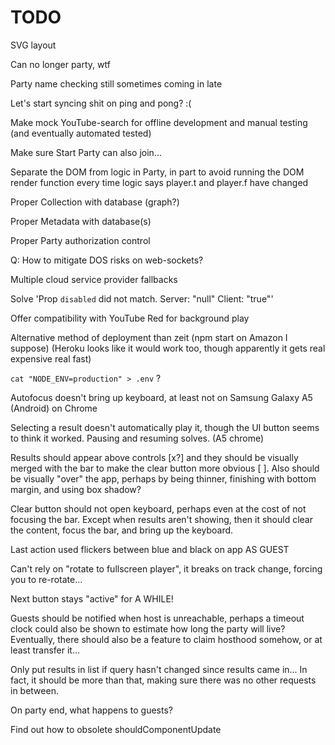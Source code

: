 # TODO

SVG layout

Can no longer party, wtf

Party name checking still sometimes coming in late

Let's start syncing shit on ping and pong? :(

Make mock YouTube-search for offline development and manual testing (and eventually automated tested)

Make sure Start Party can also join...

Separate the DOM from logic in Party, in part to avoid running the DOM render function every time logic says player.t and player.f have changed

Proper Collection with database (graph?)

Proper Metadata with database(s)

Proper Party authorization control

Q: How to mitigate DOS risks on web-sockets?

Multiple cloud service provider fallbacks

Solve 'Prop `disabled` did not match. Server: "null" Client: "true"'

Offer compatibility with YouTube Red for background play

Alternative method of deployment than zeit (npm start on Amazon I suppose) (Heroku looks like it would work too, though apparently it gets real expensive real fast)

`cat "NODE_ENV=production" > .env` ?

Autofocus doesn't bring up keyboard, at least not on Samsung Galaxy A5 (Android) on Chrome

Selecting a result doesn't automatically play it, though the UI button seems to think it worked. Pausing and resuming solves. (A5 chrome)

Results should appear above controls [x?] and they should be visually merged with the bar to make the clear button more obvious [ ]. Also should be visually "over" the app, perhaps by being thinner, finishing with bottom margin, and using box shadow?

Clear button should not open keyboard, perhaps even at the cost of not focusing the bar. Except when results aren't showing, then it should clear the content, focus the bar, and bring up the keyboard.

Last action used flickers between blue and black on app AS GUEST

Can't rely on "rotate to fullscreen player", it breaks on track change, forcing you to re-rotate...

Next button stays "active" for A WHILE!

Guests should be notified when host is unreachable, perhaps a timeout clock could also be shown to estimate how long the party will live? Eventually, there should also be a feature to claim hosthood somehow, or at least transfer it...

Only put results in list if query hasn't changed since results came in... In fact, it should be more than that, making sure there was no other requests in between.

On party end, what happens to guests?

Find out how to obsolete shouldComponentUpdate

